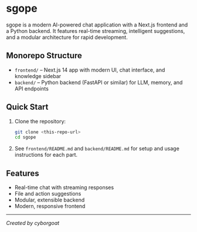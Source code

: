 # sgope

sgope is a modern AI-powered chat application with a Next.js frontend and a Python backend. It features real-time streaming, intelligent suggestions, and a modular architecture for rapid development.

## Monorepo Structure

- `frontend/` – Next.js 14 app with modern UI, chat interface, and knowledge sidebar
- `backend/` – Python backend (FastAPI or similar) for LLM, memory, and API endpoints

## Quick Start

1. Clone the repository:
   ```bash
   git clone <this-repo-url>
   cd sgope
   ```
2. See `frontend/README.md` and `backend/README.md` for setup and usage instructions for each part.

## Features

- Real-time chat with streaming responses
- File and action suggestions
- Modular, extensible backend
- Modern, responsive frontend

---

*Created by cyborgoat*
